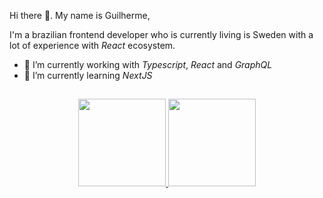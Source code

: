 Hi there 👋. My name is Guilherme,

I'm a brazilian frontend developer who is currently living is Sweden with a lot of experience with _React_ ecosystem.

- 🔭 I’m currently working with _Typescript_, _React_ and _GraphQL_
- 🌱 I’m currently learning _NextJS_

##

<div align="center">
  <a href="https://github.com/anuraghazra/github-readme-stats#github-stats-card">
    <img style="height: 10em;"  src="https://github-readme-stats.vercel.app/api?username=guilhermespopolin&count_private=true&show_icons=true&hide=stars&theme=react" />
  </a>
  <a href="https://github.com/anuraghazra/github-readme-stats#top-languages-card">
    <img style="height: 10em;" src="https://github-readme-stats.vercel.app/api/top-langs/?username=guilhermespopolin&layout=compact&theme=react" />
  </a>
</div>
